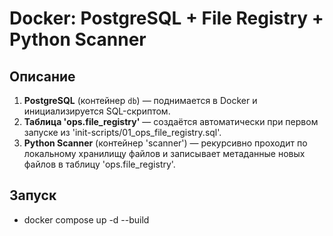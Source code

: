 # Docker: PostgreSQL + File Registry + Python Scanner

## Описание

1. **PostgreSQL** (контейнер `db`) — поднимается в Docker и инициализируется SQL-скриптом.
2. **Таблица 'ops.file_registry'** — создаётся автоматически при первом запуске из 'init-scripts/01_ops_file_registry.sql'.
3. **Python Scanner** (контейнер 'scanner') — рекурсивно проходит по локальному хранилищу файлов и записывает метаданные новых файлов в таблицу 'ops.file_registry'.

## Запуск

- docker compose up -d --build
